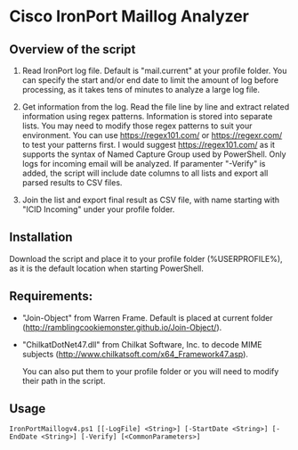 # Cisco IronPort Maillog Analyzer
 


## Overview of the script

1. Read IronPort log file.
	Default is "mail.current" at your profile folder.
	You can specify the start and/or end date to limit the amount of log before processing, as it takes tens of minutes to analyze a large log file.

2. Get information from the log.
	Read the file line by line and extract related information using regex patterns. Information is stored into separate lists.
	You may need to modify those regex patterns to suit your environment. You can use https://regex101.com/ or https://regexr.com/ to test your patterns first. I would suggest https://regex101.com/ as it supports the syntax of Named Capture Group used by PowerShell.
	Only logs for incoming email will be analyzed.
	If paramenter "-Verify" is added, the script will include date columns to all lists and export all parsed results to CSV files.

3. Join the list and export final result as CSV file, with name starting with "ICID Incoming" under your profile folder.


## Installation

Download the script and place it to your profile folder (%USERPROFILE%), as it is the default location when starting PowerShell.

## Requirements:
* "Join-Object" from Warren Frame. Default is placed at current folder (http://ramblingcookiemonster.github.io/Join-Object/).
* "ChilkatDotNet47.dll" from Chilkat Software, Inc. to decode MIME subjects (http://www.chilkatsoft.com/x64_Framework47.asp).

	You can also put them to your profile folder or you will need to modify their path in the script.


## Usage

```
IronPortMaillogv4.ps1 [[-LogFile] <String>] [-StartDate <String>] [-EndDate <String>] [-Verify] [<CommonParameters>]
```


